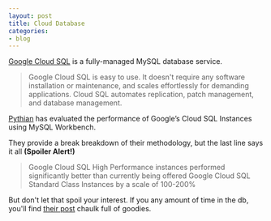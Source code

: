 ```yaml
---
layout: post
title: Cloud Database
categories:
- blog
---
```


[Google Cloud SQL](https://cloud.google.com/sql/) is a fully-managed MySQL database service.

<blockquote>Google Cloud SQL is easy to use. It doesn't require any software installation or maintenance, and scales effortlessly for demanding applications. Cloud SQL automates replication, patch management, and database management.</blockquote>

[Pythian](https://www.pythian.com/blog/benchmarking-google-cloud-sql-instances/) has evaluated the performance of Google’s Cloud SQL Instances using MySQL Workbench.

They provide a break breakdown of their methodology, but the last line says it all **(Spoiler Alert!)**

<blockquote>Google Cloud SQL High Performance instances performed significantly better than currently being offered Google Cloud SQL Standard Class Instances by a scale of 100-200%</blockquote>

But don't let that spoil your interest. If you any amount of time in the db, you'll find [their post](https://www.pythian.com/blog/benchmarking-google-cloud-sql-instances/) chaulk full of goodies.
